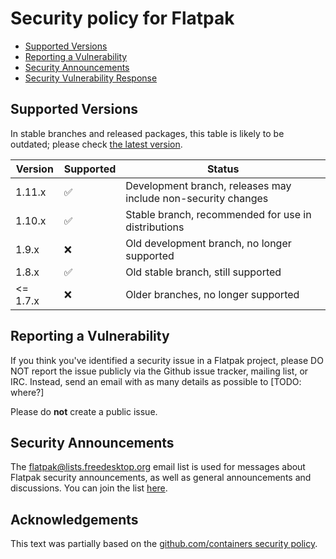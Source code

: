 # Security policy for Flatpak

 * [Supported Versions](#Supported-Versions)
 * [Reporting a Vulnerability](#Reporting-a-Vulnerability)
 * [Security Announcements](#Security-Announcements)
 * [Security Vulnerability Response](#Security-Vulnerability-Response)

## Supported Versions

In stable branches and released packages, this table is likely to be outdated;
please check
[the latest version](https://github.com/flatpak/flatpak/blob/master/SECURITY.md).

| Version  | Supported          | Status
| -------- | ------------------ | -------------------------------------------------------------- |
| 1.11.x   | :white_check_mark: | Development branch, releases may include non-security changes  |
| 1.10.x   | :white_check_mark: | Stable branch, recommended for use in distributions            |
| 1.9.x    | :x:                | Old development branch, no longer supported                    |
| 1.8.x    | :white_check_mark: | Old stable branch, still supported                             |
| <= 1.7.x | :x:                | Older branches, no longer supported                            |

## Reporting a Vulnerability

If you think you've identified a security issue in a Flatpak project,
please DO NOT report the issue publicly via the Github issue tracker,
mailing list, or IRC. Instead, send an email with as many details as 
possible to [TODO: where?]

Please do **not** create a public issue.

## Security Announcements

The [flatpak@lists.freedesktop.org](mailto:flatpak@lists.freedesktop.org) email list is used for messages about
Flatpak security announcements, as well as general announcements and
discussions.
You can join the list [here](https://lists.freedesktop.org/mailman/listinfo/flatpak).

## Acknowledgements

This text was partially based on the [github.com/containers security policy](https://github.com/containers/common/blob/master/SECURITY.md).

